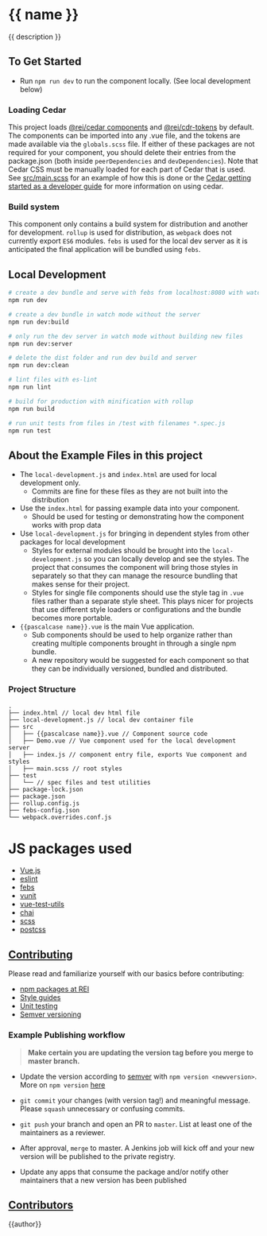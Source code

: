 # {{ name }}
{{ description }}

## To Get Started
* Run `npm run dev` to run the component locally. (See local development below)

### Loading Cedar

This project loads [@rei/cedar components](https://github.com/rei/rei-cedar) and [@rei/cdr-tokens](https://github.com/rei/rei-cedar-tokens) by default. The components can be imported into any .vue file, and the tokens are made available via the `globals.scss` file. If either of these packages are not required for your component, you should delete their entries from the package.json (both inside `peerDependencies` and `devDependencies`). Note that Cedar CSS must be manually loaded for each part of Cedar that is used. See [src/main.scss](./blob/master/template/src/main.scss) for an example of how this is done or the [Cedar getting started as a developer guide](https://rei.github.io/rei-cedar-docs/getting-started/as-a-developer) for more information on using cedar.

### Build system

This component only contains a build system for distribution and another for development.
`rollup` is used for distribution, as `webpack` does not currently export `ES6` modules. `febs` is used for the local dev server as it is anticipated the final application will be bundled using `febs`.

## Local Development
``` bash
# create a dev bundle and serve with febs from localhost:8080 with watchers
npm run dev

# create a dev bundle in watch mode without the server
npm run dev:build

# only run the dev server in watch mode without building new files
npm run dev:server

# delete the dist folder and run dev build and server
npm run dev:clean

# lint files with es-lint
npm run lint

# build for production with minification with rollup
npm run build

# run unit tests from files in /test with filenames *.spec.js
npm run test

```
## About the Example Files in this project
* The `local-development.js` and `index.html` are used for local development only.
  * Commits are fine for these files as they are not built into the distribution
* Use the `index.html` for passing example data into your component.
  * Should be used for testing or demonstrating how the component works with prop data
* Use `local-development.js` for bringing in dependent styles from other packages for local development
  * Styles for external modules should be brought into the `local-development.js` so you can locally develop and see the styles. The project that consumes the component will bring those styles in separately so that they can manage the resource bundling that makes sense for their project.
  * Styles for single file components should use the style tag in `.vue` files rather than a separate style sheet. This plays nicer for projects that use different style loaders or configurations and the bundle becomes more portable.
* `{{pascalcase name}}.vue` is the main Vue application.
  * Sub components should be used to help organize rather than creating multiple components brought in through a single npm bundle.
  * A new repository would be suggested for each component so that they can be individually versioned, bundled and distributed.

### Project Structure
```
.
├── index.html // local dev html file
├── local-development.js // local dev container file
├── src
│   ├── {{pascalcase name}}.vue // Component source code
│   ├── Demo.vue // Vue component used for the local development server
│   ├── index.js // component entry file, exports Vue component and styles
│   ├── main.scss // root styles
├── test
│   └── // spec files and test utilities
├── package-lock.json
├── package.json
├── rollup.config.js
├── febs-config.json
└── webpack.overrides.conf.js
```

# JS packages used
* [Vue.js](https://github.com/vuejs/vue#readme)
* [eslint](https://eslint.org/)
* [febs](https://github.com/rei/febs#readme)
* [vunit](https://github.com/rei/vunit)
* [vue-test-utils](https://vue-test-utils.vuejs.org/)
* [chai](https://www.chaijs.com/)
* [scss](https://sass-lang.com/)
* [postcss](https://postcss.org/)

## <a name="contributing" href="#contributing">Contributing</a>

Please read and familiarize yourself with our basics before contributing:

* [npm packages at REI](https://confluence.rei.com/display/FED/npm+packages+at+REI)
* [Style guides](https://github.com/rei/code-style-guides)
* [Unit testing](https://confluence.rei.com/display/FED/Unit+Testing+on+the+Frontend)
* [Semver versioning](http://semver.org/)

### Example Publishing workflow

> **Make certain you are updating the version tag before you merge to master branch.**

* Update the version according to [semver](http://semver.org/) with `npm version <newversion>`. More on `npm version` [here](https://docs.npmjs.com/cli/version)
* `git commit` your changes (with version tag!) and meaningful message. Please `squash` unnecessary or confusing commits.
* `git push` your branch and open an PR to `master`. List at least one of the maintainers as a reviewer.

* After approval, `merge` to master. A Jenkins job will kick off and your new version will be published to the private registry.
* Update any apps that consume the package and/or notify other maintainers that a new version has been published

## <a name="author" href="#author">Contributors</a>
{{author}}
